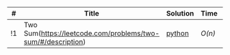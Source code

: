 | # | Title | Solution | Time | Space | Difficulty | Tag | Note |
|---| ----- | -------- | ---- | ----- | ---------- | --- | ---- |
!1|Two Sum(https://leetcode.com/problems/two-sum/#/description)|[python](./python/0001_two_sums.py)| _O(n)_ | _O(n)_ | Easy | | |
